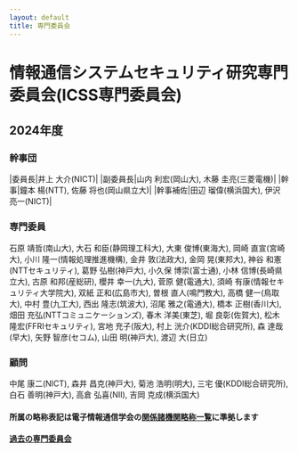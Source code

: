 ```yaml
---
layout: default
title: 専門委員会
---
```


# 情報通信システムセキュリティ研究専門委員会(ICSS専門委員会)

## 2024年度

### 幹事団

|委員長|井上 大介(NICT)|
|副委員長|山内 利宏(岡山大), 木藤 圭亮(三菱電機)|
|幹事|鐘本 楊(NTT), 佐藤 将也(岡山県立大)|
|幹事補佐|田辺 瑠偉(横浜国大), 伊沢 亮一(NICT)|


### 専門委員

石原 靖哲(南山大), 
大石 和臣(静岡理工科大), 
大東 俊博(東海大), 
岡崎 直宣(宮崎大), 
小川 隆一(情報処理推進機構), 
金井 敦(法政大), 
金岡 晃(東邦大), 
神谷 和憲(NTTセキュリティ), 
葛野 弘樹(神戸大), 
小久保 博崇(富士通), 
小林 信博(長崎県立大), 
古原 和邦(産総研), 
櫻井 幸一(九大), 
菅原 健(電通大), 
須崎 有康(情報セキュリティ大学院大), 
双紙 正和(広島市大), 
曽根 直人(鳴門教大), 
高橋 健一(鳥取大), 
中村 豊(九工大), 
西出 隆志(筑波大), 
沼尾 雅之(電通大), 
橋本 正樹(香川大), 
畑田 充弘(NTTコミュニケーションズ), 
春木 洋美(東芝), 
堀 良彰(佐賀大), 
松木 隆宏(FFRIセキュリティ), 
宮地 充子(阪大), 
村上 洸介(KDDI総合研究所), 
森 達哉(早大), 
矢野 智彦(セコム), 
山田 明(神戸大), 
渡辺 大(日立)

### 顧問

中尾 康二(NICT), 
森井 昌克(神戸大), 
菊池 浩明(明大), 
三宅 優(KDDI総合研究所), 
白石 善明(神戸大), 
高倉 弘喜(NII), 
吉岡 克成(横浜国大)


#### 所属の略称表記は電子情報通信学会の[関係諸機関略称一覧](https://www.ieice.org/jpn_r/about/kikanryakusho.html)に準拠します

#### [過去の専門委員会](committee-past.html)
